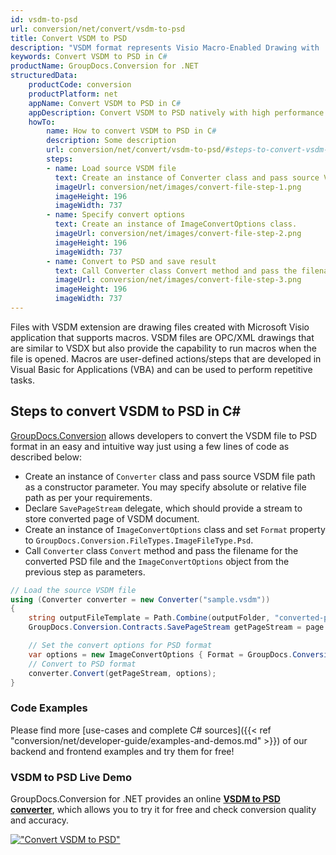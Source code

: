 ```yaml
---
id: vsdm-to-psd
url: conversion/net/convert/vsdm-to-psd
title: Convert VSDM to PSD
description: "VSDM format represents Visio Macro-Enabled Drawing with .vsdm extension. Learn how to convert VSDM to PSD file programmatically in C# language using GroupDocs.Conversion for .NET library."
keywords: Convert VSDM to PSD in C#
productName: GroupDocs.Conversion for .NET
structuredData:
    productCode: conversion
    productPlatform: net
    appName: Convert VSDM to PSD in C#
    appDescription: Convert VSDM to PSD natively with high performance using C# language and server side GroupDocs.Conversion for .NET APIs, without the use of any software like Microsoft or Open Office.
    howTo:
        name: How to convert VSDM to PSD in C# 
        description: Some description
        url: conversion/net/convert/vsdm-to-psd/#steps-to-convert-vsdm-to-psd-in-c
        steps:
        - name: Load source VSDM file 
          text: Create an instance of Converter class and pass source VSDM file path as a constructor parameter. You may specify absolute or relative file path as per your requirements. 
          imageUrl: conversion/net/images/convert-file-step-1.png
          imageHeight: 196
          imageWidth: 737
        - name: Specify convert options 
          text: Create an instance of ImageConvertOptions class.
          imageUrl: conversion/net/images/convert-file-step-2.png
          imageHeight: 196
          imageWidth: 737
        - name: Convert to PSD and save result 
          text: Call Converter class Convert method and pass the filename for the converted HTML file and the ImageConvertOptions object from the previous step as parameters.
          imageUrl: conversion/net/images/convert-file-step-3.png
          imageHeight: 196
          imageWidth: 737
---
```


Files with VSDM extension are drawing files created with Microsoft Visio application that supports macros. VSDM files are OPC/XML drawings that are similar to VSDX but also provide the capability to run macros when the file is opened. Macros are user-defined actions/steps that are developed in Visual Basic for Applications (VBA) and can be used to perform repetitive tasks.

## Steps to convert VSDM to PSD in C#

[GroupDocs.Conversion](https://products.groupdocs.com/conversion/net) allows developers to convert the VSDM file to PSD format in an easy and intuitive way just using a few lines of code as described below:

* Create an instance of `Converter` class and pass source VSDM file path as a constructor parameter. You may specify absolute or relative file path as per your requirements. 
* Declare `SavePageStream` delegate, which should provide a stream to store converted page of VSDM document.
* Create an instance of `ImageConvertOptions` class and set `Format` property to `GroupDocs.Conversion.FileTypes.ImageFileType.Psd`.
* Call `Converter` class `Convert` method and pass the filename for the converted PSD file and the `ImageConvertOptions` object from the previous step as parameters.

```csharp
// Load the source VSDM file
using (Converter converter = new Converter("sample.vsdm"))
{
    string outputFileTemplate = Path.Combine(outputFolder, "converted-page-{0}.psd");
    GroupDocs.Conversion.Contracts.SavePageStream getPageStream = page => new FileStream(string.Format(outputFileTemplate, page), FileMode.Create);

    // Set the convert options for PSD format
    var options = new ImageConvertOptions { Format = GroupDocs.Conversion.FileTypes.ImageFileType.Psd };   
    // Convert to PSD format
    converter.Convert(getPageStream, options);
}
```

### Code Examples

Please find more [use-cases and complete C# sources]({{< ref "conversion/net/developer-guide/examples-and-demos.md" >}}) of our backend and frontend examples and try them for free!

### VSDM to PSD Live Demo

GroupDocs.Conversion for .NET provides an online [**VSDM to PSD converter**](https://products.groupdocs.app/conversion/vsdm-to-psd), which allows you to try it for free and check conversion quality and accuracy.

[!["Convert VSDM to PSD"](conversion/net/images/convert-to-psd/convert-vsdm-to-psd.png)](https://products.groupdocs.app/conversion/vsdm-to-psd)